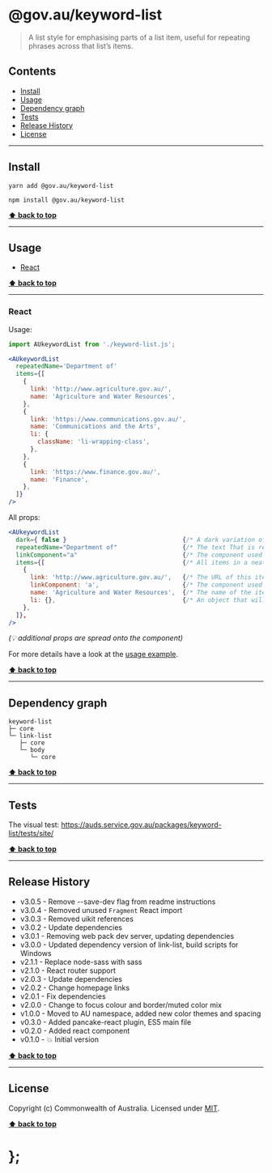 @gov.au/keyword-list
============

> A list style for emphasising parts of a list item, useful for repeating phrases across that list’s items.


## Contents

* [Install](#install)
* [Usage](#usage)
* [Dependency graph](#dependency-graph)
* [Tests](#tests)
* [Release History](#release-history)
* [License](#license)


----------------------------------------------------------------------------------------------------------------------------------------------------------------


## Install


```shell
yarn add @gov.au/keyword-list
```

```shell
npm install @gov.au/keyword-list 
```


**[⬆ back to top](#contents)**


----------------------------------------------------------------------------------------------------------------------------------------------------------------


## Usage


* [React](#react)


**[⬆ back to top](#contents)**


----------------------------------------------------------------------------------------------------------------------------------------------------------------


### React

Usage:

```jsx
import AUkeywordList from './keyword-list.js';

<AUkeywordList
  repeatedName='Department of'
  items={[
    {
      link: 'http://www.agriculture.gov.au/',
      name: 'Agriculture and Water Resources',
    },
    {
      link: 'https://www.communications.gov.au/',
      name: 'Communications and the Arts',
      li: {
        className: 'li-wrapping-class',
      },
    },
    {
      link: 'https://www.finance.gov.au/',
      name: 'Finance',
    },
  ]}
/>
```

All props:

```jsx
<AUkeywordList
  dark={ false }                                {/* A dark variation of the component */}
  repeatedName="Department of"                  {/* The text That is repeated in each item */}
  linkComponent="a"                             {/* The component used for the link, optional */}
  items={[                                      {/* All items in a neat array */}
    {
      link: 'http://www.agriculture.gov.au/',   {/* The URL of this item, optional */}
      linkComponent: 'a',                       {/* The component used for the link, optional */}
      name: 'Agriculture and Water Resources',  {/* The name of the item */}
      li: {},                                   {/* An object that will be spread onto the <li> tag, optional */}
    },
  ]},
/>
```
_(💡 additional props are spread onto the component)_

For more details have a look at the [usage example](https://github.com/govau/design-system-components/tree/master/packages/keyword-list/tests/react/index.js).


**[⬆ back to top](#contents)**


----------------------------------------------------------------------------------------------------------------------------------------------------------------


## Dependency graph

```shell
keyword-list
├─ core
└─ link-list
   ├─ core
   └─ body
      └─ core
```


**[⬆ back to top](#contents)**


----------------------------------------------------------------------------------------------------------------------------------------------------------------


## Tests

The visual test: https://auds.service.gov.au/packages/keyword-list/tests/site/


**[⬆ back to top](#contents)**


----------------------------------------------------------------------------------------------------------------------------------------------------------------


## Release History

* v3.0.5 - Remove --save-dev flag from readme instructions
* v3.0.4 - Removed unused `Fragment` React import
* v3.0.3 - Removed uikit references
* v3.0.2 - Update dependencies
* v3.0.1 - Removing web pack dev server, updating dependencies
* v3.0.0 - Updated dependency version of link-list, build scripts for Windows
* v2.1.1 - Replace node-sass with sass
* v2.1.0 - React router support
* v2.0.3 - Update dependencies
* v2.0.2 - Change homepage links
* v2.0.1 - Fix dependencies
* v2.0.0 - Change to focus colour and border/muted color mix
* v1.0.0 - Moved to AU namespace, added new color themes and spacing
* v0.3.0 - Added pancake-react plugin, ES5 main file
* v0.2.0 - Added react component
* v0.1.0 - 💥 Initial version


**[⬆ back to top](#contents)**


----------------------------------------------------------------------------------------------------------------------------------------------------------------


## License

Copyright (c) Commonwealth of Australia.
Licensed under [MIT](https://raw.githubusercontent.com/govau/design-system-components/packages/core/master/LICENSE).


**[⬆ back to top](#contents)**

# };
